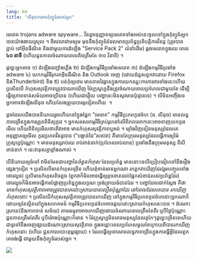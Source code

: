 ```yaml
---
lang: km
title: "លី​នុច​ការ​ពារ​កុំ​ព្យូទ័រ​របស់​អ្នក​"
---
```


មេរោគ​ trojans  adware spyware... វីន​ដូ​អនុញ្ញាត​ឲ្យ​មេ​រោគ​ទាំង​អស់​នេះ​ចូល​ទៅ​ក្នុង​ 
កុំព្យូទ័រ​អ្នក​បាន​យ៉ាង​ងាយ​ស្រួល​ ។ ថិរ​វេលា​ជា​មធ្យម​ មុន​នឹង​កុំព្យូទ័រ​ដែល​មាន​​ប្រព័ន្ធ​ប្រតិបត្តិការ​វីន​ដូ (ត្រូវ​បាន​ភ្ជាប់​ 
ទៅ​អ៊ីន​ធឺណិត​ និង​ជា​មួយ​ការ​ដំឡើង​ "Service Pack 2" លំនាំ​ដើម​) ឆ្លង​ 
មេរោគ​​ក្នុង​​​រយៈ​ពេល​<b>៤០ នាទី</b> (ហើយ​ជួន​កាល​ចំណាយ​ពេល​តិច​ត្រឹម​តែ​ ៣០ វិនាទី) ។

ដូច្នេះ​អ្នក​អាច​ ១) ដំឡើងជញ្ជាំង​ភ្លើង​ ២) ដំឡើង​កម្មវិធី​ប្រឆាំង​មេរោគ ៣) 
ដំឡើង​កម្មវិធី​ប្រឆាំង​ adware  ៤) យក​កម្មវិធី​រុក​រក​អ៊ីន​ធឺណិត​ និង​ Outlook ចេញ​ 
(ដោយ​ជំនួស​ពួក​វា​ដោយ​ Firefox និង​ Thunderbird) និង​ ៥) បន់​កុំ​ឲ្យ​ចោរ​ 
មាន​ភាព​វៃ​ឆ្លាត​ក្នុង​ការ​យក​ឈ្នះ​ការ​ការពារ​ទាំង​នេះ​ ហើយ​​ប្រសិន​បើ​​ 
កំហុស​សុវត្ថិភាព​ត្រូវ​បាន​រក​ឃើញ​ ម៉ៃក្រូសូហ្វនឹង​ត្រូវ​ចំណាយ​​ពេល​​ប្រហែល​ជា​​មួយ​ខែ​ ដើម្បី​ធ្វើ​ឲ្យ​ 
ភាព​ទាន់​សម័យ​អាច​ប្រើ​បាន​​ (ហើយ​ជា​រឿយ​ បញ្ហា​នេះ​មិន​សូវ​មាន​ប៉ុន្មាន​ទេ​) ។ បើ​មិនអញ្ចឹង​ទេ​ អ្នក​ 
អាច​ដំឡើង​លីនុច​ ហើយ​​លែង​ព្រួយ​បារម្ភ​​​​ទៀត​ហើយ  ។

ដូច​ដែល​យើង​បាន​និយាយ​រួច​ហើយ​នៅ​ក្នុង​ផ្នែក​ "មេ​រោគ"  កម្មវិធី​ប្រភព​កូដ​ចំហ (ឧ. 
លីនុច​) មាន​លទ្ធ​ភាព​ច្រើន​ក្នុង​ការ​ត្រួត​ពិនិត្យ​កូដ​​ ។ អ្នក​សរសេរ​កម្មវិធី​គ្រប់​រូប​នៅ​លើ​ពិភព​ 
លោក​នេះ​អាច​ទាញ​យក​កូដ​​ ​មើល​ ហើយ​​ពិនិត្យ​​មើល​ថា​តើ​វា​អាច​ 
មាន​កំហុស​សុវត្ថិភាព​​ឬ​អត់​ ។ ម្យ៉ាង​វិញ​ទៀត​ មនុស្ស​ដែល​គេ​​អនុញ្ញាត​ឲ្យ​មើល​ 
កូដ​ប្រភព​វីន​ដូ​បាន​ ("បង្កាន់​ដៃ​"របស់​វា​) គឺ​មាន​តែ​ក្រុម​មនុស្ស​ដែល​ធ្វើ​ការ​ឲ្យម៉ៃក្រូសូហ្វ​​ប៉ុណ្ណោះ ។ 
មាន​មនុស្ស​រាប់​រយ​ រាប់​ពាន់​នាក់​ (ប្រហែល​រាប់​លាន​) ប្រឆាំង​នឹង​ក្រុម​​មនុស្ស​ 
ពីរ​បី​ពាន់​នាក់​ ។ នេះ​វា​​ខុស​គ្នា​ខ្លាំង​ណាស់ ។

បើ​និយាយ​ឲ្យ​ចំ​ទៅ​ វា​មិន​មែន​​ជា​បញ្ហា​នៃ​<i>​ចំនួន​កំហុស</i> ដែល​ប្រព័ន្ធ​
មាន​នោះ​​ទេ​ បើ​ប្រៀប​ធៀប​ទៅ​នឹង​រឿង​​ផ្សេងៗ​​ទៀត​ ។ ប្រសិន​​បើ​មាន​កំហុស​ច្រើន​ ហើយ​​​ពុំ​ទាន់​មាន​​អ្នក​ណា​ 
រក​ពួក​វា​ឃើញ​ដែរ​  (រួម​បញ្ចូលទាំង​​ចោរ​​លួច​) ឬ​បើ​មាន​កំហុស​តិច​តួច​ (ពួក​វា​ 
ក៏​មិន​អាច​ធ្វើ​ឲ្យ​ខូច​ខាត​ដល់​ផ្នែក​សំខាន់​របស់​ប្រព័ន្ធ​ដែរ​) ចោរលួច​ក៏​មិន​អាច​ 
ធ្វើ​ការ​បំផ្លាញ​ប្រព័ន្ធ​ក្នុង​លក្ខណៈ​ទ្រង់​ទ្រាយ​ធំ​បាន​ដែរ​ ។ បញ្ហា​ដែល​ជាក់​ស្តែង ​​គឺ​ថា<i>​មាន​កំហុស​
សុវត្ថិភាព​អាច​ត្រូវ​បាន​គេ​ដោះ​ស្រាយ​បាន​លឿន​ប៉ុណ្ណា​ដែរ​ នៅ​ពេល​ដែល​គេ​បាន​
រក​ឃើញ​កំហុស​នោះ​</i> ។ ប្រសិន​បើ​កំហុស​សុវត្ថិភាព​ត្រូវ​បាន​រក​ឃើញ​ 
នៅ​ក្នុង​កម្ម​វិធី​ប្រភព​កូដ​ចំហនោះ​ អ្នក​ណា​ក៏​ដោយ​ឲ្យ​តែ​ស្ថិត​នៅ​ក្នុង​សហគមន៍​ 
កម្ម​វិធី​ប្រភព​កូដ​ចំហ​អាច​ជួយ​​​ដោះ​ស្រាយ​កំហុស​នេះ​បាន​ ។ ដំណោះ​ស្រាយ​ (និង​ភាព​ទាន់​ 
សម័យ​) តាម​​ធម្មតា​អាច​រក​ឃើញ​​ដោយ​ចំណាយ​ពេល​ត្រឹម​តែ​​ពីរ​ ឬ​បី​ថ្ងៃ​ប៉ុណ្ណោះ ជួន​កាល​ត្រឹម​តែ​ពីរ ឬ​​បី​ម៉ោង​ប៉ុណ្ណោះ​ក៏មាន ។ 
ម៉ៃក្រូសូហ្វ​មិន​មានមនុស្ស​ដែល​ពូកែ​ៗ​ដូច្នេះ​ច្រើន​ទេ​ ហើយ​ជា​ទូទៅ​​នឹង​ចេញ​ផ្សាយដំណោះ​ស្រាយ​សុវត្ថិភាព​
ក្នុង​ចន្លោះ​ពេល​ប្រហែល​មួយ​ខែ​ ក្រោយ​ពី​បាន​រក​ឃើញ​កំហុស​នោះ​  (ហើយ​ 
ជួន​កាល​បោះ​ពុម្ព​ផ្សាយ​) ៖ ដែល​ធ្វើ​ឲ្យ​ចោរ​មាន​លទ្ធ​ភាព​ច្រើន​ក្នុង​ការ​ធ្វើ​អ្វី​ដែល​​ពួក​គេ​ចង់​ធ្វើ​ 
ជា​មួយ​នឹង​កុំ​ព្យូទ័រ​របស់​អ្នក​ ។

<img src="Images/security_thumb.png" />




